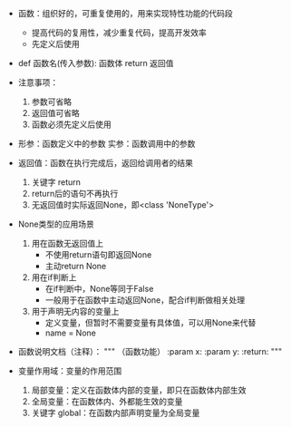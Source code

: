 - 函数：组织好的，可重复使用的，用来实现特性功能的代码段
	- 提高代码的复用性，减少重复代码，提高开发效率
	- 先定义后使用

- def 函数名(传入参数):
	  函数体
	  return 返回值

- 注意事项：
	1. 参数可省略
	2. 返回值可省略
	3. 函数必须先定义后使用

- 形参：函数定义中的参数
  实参：函数调用中的参数

- 返回值：函数在执行完成后，返回给调用者的结果
	1. 关键字 return
	2. return后的语句不再执行
	3. 无返回值时实际返回None，即<class 'NoneType'>

- None类型的应用场景
	1. 用在函数无返回值上
		- 不使用return语句即返回None
		- 主动return None
	2. 用在if判断上
		- 在if判断中，None等同于False
		- 一般用于在函数中主动返回None，配合if判断做相关处理
	3. 用于声明无内容的变量上
		- 定义变量，但暂时不需要变量有具体值，可以用None来代替
		- name = None

- 函数说明文档（注释）：
	  """
	  （函数功能）
	  :param x:
	  :param y:
	  :return:
	  """

- 变量作用域：变量的作用范围
	1. 局部变量：定义在函数体内部的变量，即只在函数体内部生效
	2. 全局变量：在函数体内、外都能生效的变量
	3. 关键字 global：在函数内部声明变量为全局变量